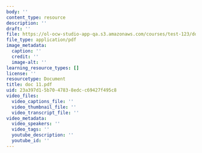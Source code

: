 ```yaml
---
body: ''
content_type: resource
description: ''
draft: ''
file: https://ol-ocw-studio-app-qa.s3.amazonaws.com/courses/test-123/doc-11.pdf
file_type: application/pdf
image_metadata:
  caption: ''
  credit: ''
  image-alt: ''
learning_resource_types: []
license: ''
resourcetype: Document
title: doc 11.pdf
uid: 23a397d1-5b70-4783-8edc-c69427f495c8
video_files:
  video_captions_file: ''
  video_thumbnail_file: ''
  video_transcript_file: ''
video_metadata:
  video_speakers: ''
  video_tags: ''
  youtube_description: ''
  youtube_id: ''
---
```

